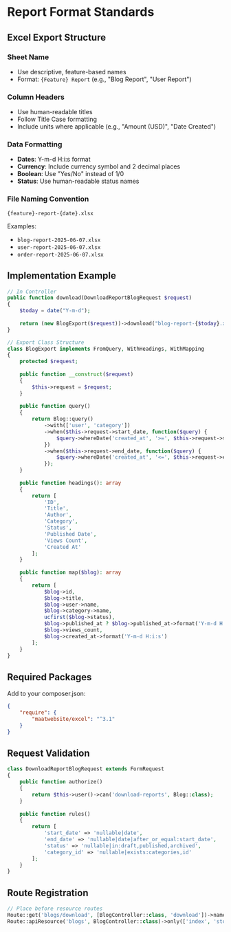 # Report Format Standards

## Excel Export Structure

### Sheet Name
- Use descriptive, feature-based names
- Format: `{Feature} Report` (e.g., "Blog Report", "User Report")

### Column Headers
- Use human-readable titles
- Follow Title Case formatting
- Include units where applicable (e.g., "Amount (USD)", "Date Created")

### Data Formatting
- **Dates**: Y-m-d H:i:s format
- **Currency**: Include currency symbol and 2 decimal places
- **Boolean**: Use "Yes/No" instead of 1/0
- **Status**: Use human-readable status names

### File Naming Convention
```
{feature}-report-{date}.xlsx
```

Examples:
- `blog-report-2025-06-07.xlsx`
- `user-report-2025-06-07.xlsx`
- `order-report-2025-06-07.xlsx`

## Implementation Example

```php
// In Controller
public function download(DownloadReportBlogRequest $request)
{
    $today = date("Y-m-d");
    
    return (new BlogExport($request))->download("blog-report-{$today}.xlsx");
}

// Export Class Structure
class BlogExport implements FromQuery, WithHeadings, WithMapping
{
    protected $request;
    
    public function __construct($request)
    {
        $this->request = $request;
    }
    
    public function query()
    {
        return Blog::query()
            ->with(['user', 'category'])
            ->when($this->request->start_date, function($query) {
                $query->whereDate('created_at', '>=', $this->request->start_date);
            })
            ->when($this->request->end_date, function($query) {
                $query->whereDate('created_at', '<=', $this->request->end_date);
            });
    }
    
    public function headings(): array
    {
        return [
            'ID',
            'Title',
            'Author',
            'Category',
            'Status',
            'Published Date',
            'Views Count',
            'Created At'
        ];
    }
    
    public function map($blog): array
    {
        return [
            $blog->id,
            $blog->title,
            $blog->user->name,
            $blog->category->name,
            ucfirst($blog->status),
            $blog->published_at ? $blog->published_at->format('Y-m-d H:i:s') : 'Not Published',
            $blog->views_count,
            $blog->created_at->format('Y-m-d H:i:s')
        ];
    }
}
```

## Required Packages

Add to your composer.json:
```json
{
    "require": {
        "maatwebsite/excel": "^3.1"
    }
}
```

## Request Validation

```php
class DownloadReportBlogRequest extends FormRequest
{
    public function authorize()
    {
        return $this->user()->can('download-reports', Blog::class);
    }
    
    public function rules()
    {
        return [
            'start_date' => 'nullable|date',
            'end_date' => 'nullable|date|after_or_equal:start_date',
            'status' => 'nullable|in:draft,published,archived',
            'category_id' => 'nullable|exists:categories,id'
        ];
    }
}
```

## Route Registration

```php
// Place before resource routes
Route::get('blogs/download', [BlogController::class, 'download'])->name('blogs.download');
Route::apiResource('blogs', BlogController::class)->only(['index', 'store', 'update', 'destroy']);
```
